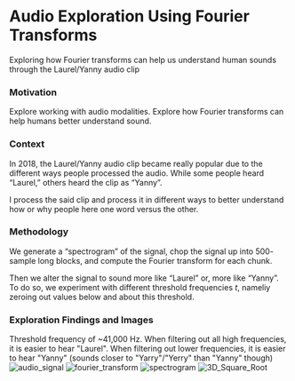 # Audio Exploration Using Fourier Transforms
Exploring how Fourier transforms can help us understand human sounds through the Laurel/Yanny audio clip

### Motivation
Explore working with audio modalities. Explore how Fourier transforms can help humans better understand sound. 

### Context
In 2018, the Laurel/Yanny audio clip became really popular due to the different ways people processed the audio. 
While some people heard “Laurel,” others heard the clip as “Yanny”.

I process the said clip and process it in different ways to better understand how or why people here one word versus the other. 

### Methodology
We generate a “spectrogram” of the signal, chop the signal up into 500- sample long blocks, and compute the Fourier transform for each chunk.

Then we alter the signal to sound more like “Laurel” or, more like “Yanny”. To do so, we experiment with different
threshold frequencies *t*, nameliy zeroing out values below and about this threshold.

### Exploration Findings and Images
Threshold frequency of ~41,000 Hz. When filtering out all high frequencies, it is easier to hear "Laurel". When filtering out lower frequencies, it is easier to hear "Yanny" (sounds closer to "Yarry"/"Yerry" than "Yanny" though)
![audio_signal](https://user-images.githubusercontent.com/56423291/191400364-31143b55-8dbe-405b-82c0-65e743d0e6db.png)
![fourier_transform](https://user-images.githubusercontent.com/56423291/191400368-2170d28f-54e4-42d8-bffe-6fa7bb9cb9da.png)
![spectrogram](https://user-images.githubusercontent.com/56423291/191400390-3248e7c0-1a68-4edb-9cf6-20e5185f2bd1.png)
![3D_Square_Root](https://user-images.githubusercontent.com/56423291/191400375-38c58ee1-5acf-479b-842b-9cd8d05408ee.png)
